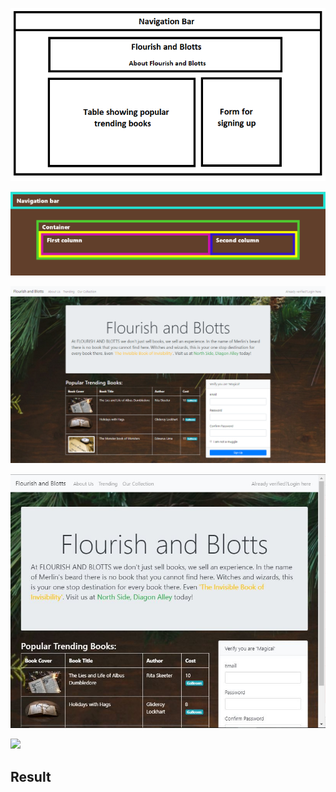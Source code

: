 <p align="center">
  <img src="/bootstrapPractice/requirements/indexhtmllayout.png">
  <p>
  <img src="/bootstrapPractice/requirements/layoutwithborder.png">
  <p>
  <img src="/bootstrapPractice/requirements/mainpagelarge.png">
  <p>
  <img src="/bootstrapPractice/requirements/mainpagemedium.jpeg">
  <p>
  <img src="/bootstrapPractice/requirements/smallscreen.gif">

  ## Result
</p>